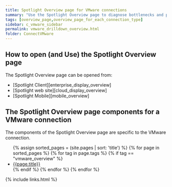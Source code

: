 ```yaml
---
title: Spotlight Overview page for VMware connections
summary: "Use the Spotlight Overview page to diagnose bottlenecks and problem areas on a single VMware connection."
tags: [overview_page,overview_page_for_each_connection_type]
sidebar: c_vmware_sidebar
permalink: vmware_drilldown_overview.html
folder: ConnectVMware
---
```



## How to open (and Use) the Spotlight Overview page
The Spotlight Overview page can be opened from:
* [Spotlight Client][enterprise_display_overview]
* [Spotlight web site][cloud_display_overview]
* [Spotlight Mobile][mobile_overview]

## The Spotlight Overview page components for a VMware connection
The components of the Spotlight Overview page are specific to the VMware connection.

<ul>
{% assign sorted_pages = (site.pages | sort: 'title') %}
{% for page in sorted_pages %}
{% for tag in page.tags %}
{% if tag == "vmware_overview" %}
<li><a href="{{ page.url | remove_first:'/' }}">{{page.title}}</a></li>
{% endif %}
{% endfor %}
{% endfor %}
</ul>




{% include links.html %}
